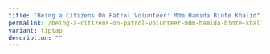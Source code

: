 ```yaml
---
title: "Being a Citizens On Patrol Volunteer: Mdm Hamida Binte Khalid"
permalink: /being-a-citizens-on-patrol-volunteer-mdm-hamida-binte-khalid/
variant: tiptap
description: ""
---
```


